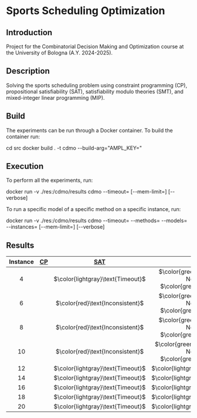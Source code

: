 # Sports Scheduling Optimization

## Introduction

Project for the Combinatorial Decision Making and Optimization course at the University of Bologna (A.Y. 2024-2025).

## Description

Solving the sports scheduling problem using constraint programming (CP), propositional satisfiability (SAT), satisfiability modulo theories (SMT), and mixed-integer linear programming (MIP).

## Build

The experiments can be run through a Docker container. To build the container run:


cd src
docker build . -t cdmo --build-arg="AMPL_KEY=<ampl-community-key>"


## Execution

To perform all the experiments, run:

docker run -v ./res:/cdmo/results cdmo
--timeout=<timeout-per-model>
[--mem-limit=<ram-limit>]
[--verbose]


To run a specific model of a specific method on a specific instance, run:

docker run -v ./res:/cdmo/results cdmo
--timeout=<timeout-per-model>
--methods=<method-name>
--models=<model-name>
--instances=<instance-number>
[--mem-limit=<ram-limit>]
[--verbose]


## Results
<!-- Do NOT remove the comments below -->
<!-- begin-status -->
| Instance | [CP](./method-statuses/cp-status.md) | [SAT](./method-statuses/sat-status.md) | [SMT](./method-statuses/smt-status.md) | [MIP](./method-statuses/mip-status.md) |
|:-:| :---:|:---:|:---:|:---:|
| $4$ | | $\color{lightgray}\text{Timeout}$ | $\color{green}\text{0 s (obj: None)}$</br>$\color{green}\text{plain}$ | | 
| $6$ | | $\color{red}\text{Inconsistent}$ | $\color{green}\text{1 s (obj: None)}$</br>$\color{green}\text{plain}$ | | 
| $8$ | | $\color{red}\text{Inconsistent}$ | $\color{green}\text{9 s (obj: None)}$</br>$\color{green}\text{plain}$ | | 
| $10$ | | $\color{red}\text{Inconsistent}$ | $\color{green}\text{173 s (obj: None)}$</br>$\color{green}\text{plain}$ | | 
| $12$ | | $\color{lightgray}\text{Timeout}$ | $\color{lightgray}\text{Timeout}$ | | 
| $14$ | | $\color{lightgray}\text{Timeout}$ | $\color{lightgray}\text{Timeout}$ | | 
| $16$ | | $\color{lightgray}\text{Timeout}$ | $\color{lightgray}\text{Timeout}$ | | 
| $18$ | | $\color{lightgray}\text{Timeout}$ | $\color{lightgray}\text{Timeout}$ | | 
| $20$ | | $\color{lightgray}\text{Timeout}$ | $\color{lightgray}\text{Timeout}$ | | 

<!-- end-status -->
